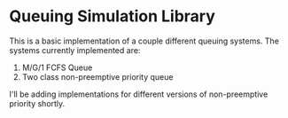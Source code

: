 # Queuing Simulation Library

This is a basic implementation of a couple different queuing systems. The systems currently implemented are:
1. M/G/1 FCFS Queue
2. Two class non-preemptive priority queue

I'll be adding implementations for different versions of non-preemptive priority shortly.

